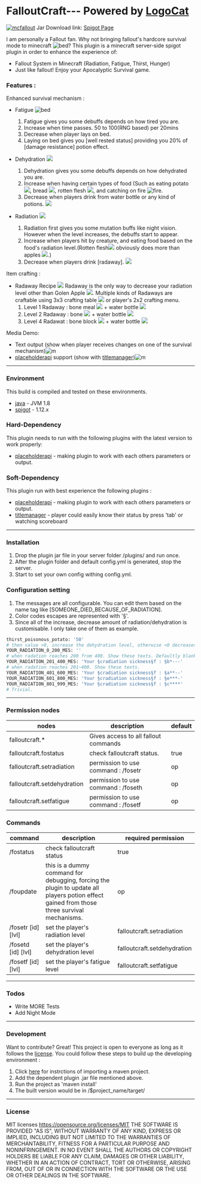 # FalloutCraft--- Powered by [LogoCat](https://mcuuid.net/?q=logocat) 
[![mcfallout](https://i.imgur.com/o6S7V07.png)](https://mcfallout.net)
Jar Download link: [Spigot Page](https://www.spigotmc.org/resources/falloutcraft.20984/)

I am personally a Fallout fan. Why not bringing fallout's hardcore survival mode to minecraft ![bed](https://www.csie.ntu.edu.tw/~b98902055/items/2-0.png)?
This plugin is a minecraft server-side spigot plugin in order to enhance the experience of:
  - Fallout System in Minecraft (Radiation, Fatigue, Thirst, Hunger)
  - Just like fallout! Enjoy your Apocalyptic Survival game.


  ### Features : 
  Enhanced survival mechanism : 
  - Fatigue ![bed](https://www.csie.ntu.edu.tw/~b98902055/items/355-0.png)
    1. Fatigue gives you some debuffs depends on how tired you are.
    2. Increase when time passes. 50 to 100(RNG based) per 20mins
    3. Decrease when player lays on bed.
    4. Laying on bed gives you [well rested status] providing you 20% of [damage resistance] potion effect.
   
  - Dehydration ![](https://www.csie.ntu.edu.tw/~b98902055/items/373-0.png)
    1. Dehydration gives you some debuffs depends on how dehydrated you are.
    2. Increase when having certain types of food (Such as eating potato ![](https://www.csie.ntu.edu.tw/~b98902055/items/392-0.png), bread ![](https://www.csie.ntu.edu.tw/~b98902055/items/297-0.png), rotten flesh ![](https://www.csie.ntu.edu.tw/~b98902055/items/367-0.png), and catching on  fire ![fire](https://www.csie.ntu.edu.tw/~b98902055/items/51-0.png).
    3. Decrease when players drink from water bottle or any kind of potions. ![](https://www.csie.ntu.edu.tw/~b98902055/items/373-0.png)

  - Radiation ![](https://www.csie.ntu.edu.tw/~b98902055/items/437-0.png)
    1. Radiation first gives you some mutation buffs like night vision. However when the level increases, the debuffs start to appear.
    2. Increase when players hit by creature, and eating food based on the food's radiation level.(Rotten flesh![](https://www.csie.ntu.edu.tw/~b98902055/items/367-0.png) obviously does more than apples ![](https://www.csie.ntu.edu.tw/~b98902055/items/260-0.png).)
    3. Decrease when players drink [radaway]. ![](https://www.csie.ntu.edu.tw/~b98902055/items/438-0.png)

Item crafting : 
  - Radaway Recipe ![](https://www.csie.ntu.edu.tw/~b98902055/items/438-0.png)
Radaway is the only way to decrease your radiation level other than Golen Apple ![](https://www.csie.ntu.edu.tw/~b98902055/items/322-1.png). Multiple kinds of Radaways are craftable using 3x3 crafting table ![](https://www.csie.ntu.edu.tw/~b98902055/items/58-0.png) or player's 2x2 crafting menu.  
    1. Level 1 Radaway : bone meal ![](https://www.csie.ntu.edu.tw/~b98902055/items/351-15.png) + water bottle ![](https://www.csie.ntu.edu.tw/~b98902055/items/373-0.png)
    2. Level 2 Radaway : bone ![](https://www.csie.ntu.edu.tw/~b98902055/items/352-0.png) + water bottle ![](https://www.csie.ntu.edu.tw/~b98902055/items/373-0.png)
    3. Level 4 Radawat : bone block ![](https://www.csie.ntu.edu.tw/~b98902055/items/216-0.png) + water bottle ![](https://www.csie.ntu.edu.tw/~b98902055/items/373-0.png)

Media Demo:
  - Text output (show when player receives changes on one of the survival mechanism)![m](https://imgur.com/jpM8iBX.png)
  - [placeholderapi] support (show with [titlemanager])![m](https://i.imgur.com/5PMMPNr.png)

----
### Environment 
This build is compiled and tested on these environments.
* [java] - JVM 1.8
* [spigot] - 1.12.x

### Hard-Dependency
This plugin needs to run with the following plugins with the latest version to work properly:
* [placeholderapi] - making plugin to work with each others parameters or output.

### Soft-Dependency
This plugin run with best experience the following plugins :
* [placeholderapi] - making plugin to work with each others parameters or output.
* [titlemanager] - player could easily know their status by press 'tab' or watching scoreboard 
----
### Installation
1. Drop the plugin jar file in your server folder /plugins/ and run once.
2. After the plugin folder and default config.yml is generated, stop the server.
3. Start to set your own config withing config.yml.

### Configuration setting
1. The messages are all configurable.  You can edit them based on the name tag like [SOMEONE_DIED_BECAUSE_OF_RADIATION]. 
2. Color codes escapes are represented with '§'.
3. Since all of the increase, decrease amount of radiation/dehydration is customisable. I only take one of them as example. 
```sh
thirst_poisonous_potato: '50'
# then value >0, increase the dehydration level, otherwise <0 decreases.
YOUR_RADIATION_0_200_MES: ''
# when radation reaches 200 from 400. Show these texts. Defaultly blank. 
YOUR_RADIATION_201_400_MES: 'Your §cradiation sickness§f : §b*---'
# when radation reaches 201~400. Show these texts.
YOUR_RADIATION_401_600_MES: 'Your §cradiation sickness§f : §a**--'
YOUR_RADIATION_601_800_MES: 'Your §cradiation sickness§f : §e***-'
YOUR_RADIATION_801_999_MES: 'Your §cradiation sickness§f : §c****'
# Trivial.
```
----
### Permission nodes
| nodes | description |default|
| ------ | ------ | ------ |
| falloutcraft.* | Gives access to all fallout commands |
| falloutcraft.fostatus | check falloutcraft status.| true
| falloutcraft.setradiation | permission to use command : /fosetr |op|
| falloutcraft.setdehydration |  permission to use command : /foseth |op|
| falloutcraft.setfatigue |  permission to use command : /fosetf |op|

### Commands
| command |description| required permission |
| ------ | ------ |---|
| /fostatus | check falloutcraft status | true|
| /foupdate | this is a dummy command for debugging, forcing the plugin to update all players potion effect gained from those three survival mechanisms. | op|
| /fosetr [id] [lvl]|  set the player's radiation level |falloutcraft.setradiation|
| /fosetd [id] [lvl]|  set the player's dehydration level |falloutcraft.setdehydration|
| /fosetf [id] [lvl]|  set the player's fatigue level |falloutcraft.setfatigue|

----
### Todos
 - Write MORE Tests
 - Add Night Mode

----
### Development

Want to contribute? Great!
This project is open to everyone as long as it follows the [license]. You could follow these steps to build up the developing environment : 
1. Click [here](https://stackoverflow.com/questions/2061094/importing-maven-project-into-eclipse) for instrctions of importing a maven project.
2. Add the dependent plugin .jar file mentioned above. 
3. Run the project as 'maven install'
4. The built version would be in /$project_name/target/


----
### License

MIT licenses https://opensource.org/licenses/MIT
THE SOFTWARE IS PROVIDED "AS IS", WITHOUT WARRANTY OF ANY KIND, EXPRESS OR IMPLIED, INCLUDING BUT NOT LIMITED TO THE WARRANTIES OF MERCHANTABILITY, FITNESS FOR A PARTICULAR PURPOSE AND NONINFRINGEMENT. IN NO EVENT SHALL THE AUTHORS OR COPYRIGHT HOLDERS BE LIABLE FOR ANY CLAIM, DAMAGES OR OTHER LIABILITY, WHETHER IN AN ACTION OF CONTRACT, TORT OR OTHERWISE, ARISING FROM, OUT OF OR IN CONNECTION WITH THE SOFTWARE OR THE USE OR OTHER DEALINGS IN THE SOFTWARE.

[//]: # (These are reference links used in the body of this note and get stripped out when the markdown processor does its job. There is no need to format nicely because it shouldn't be seen. Thanks SO - http://stackoverflow.com/questions/4823468/store-comments-in-markdown-syntax)

   [item]: <https://www.csie.ntu.edu.tw/~b98902055/items/>

   [vault]: <https://www.spigotmc.org/resources/vault.41918/>
   [multiverse-core]: <https://www.spigotmc.org/resources/multiverse-core.390/>
   [faction]: <https://www.spigotmc.org/resources/factions.1900/>
   [griefprevention]: <https://www.spigotmc.org/resources/griefprevention.1884/>
   [worldedit]: <https://dev.bukkit.org/projects/worldedit/files/2460562>
   [placeholderapi]: <https://www.spigotmc.org/resources/placeholderapi.6245/>
   [titlemanager]: <https://www.spigotmc.org/resources/titlemanager.1049/>
   [spigot]: <https://spigotmc.org>
   [java]: <https://java.com/zh_TW/>
   [license]: <https://opensource.org/licenses/MIT>

